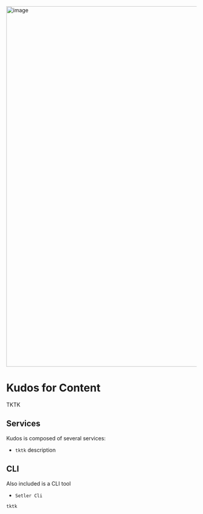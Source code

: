<img width="955" alt="image" src="https://user-images.githubusercontent.com/170588/227712113-05a38037-d2e0-412f-b2eb-55143efffe3a.png">


# Kudos for Content

TKTK

## Services

Kudos is composed of several services:

- `tktk` description

## CLI

Also included is a CLI tool

- `Setler Cli`

```
tktk
```
